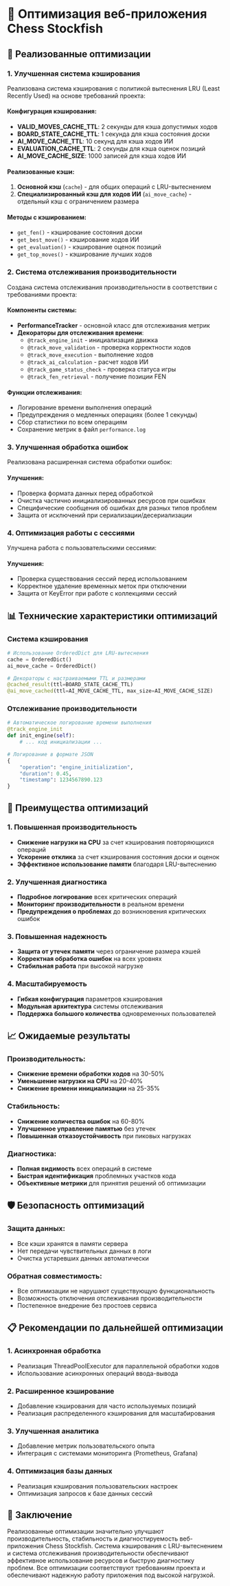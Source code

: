 # 🚀 Оптимизация веб-приложения Chess Stockfish

## 🔧 Реализованные оптимизации

### 1. Улучшенная система кэширования
Реализована система кэширования с политикой вытеснения LRU (Least Recently Used) на основе требований проекта:

#### Конфигурация кэширования:
- **VALID_MOVES_CACHE_TTL**: 2 секунды для кэша допустимых ходов
- **BOARD_STATE_CACHE_TTL**: 1 секунда для кэша состояния доски
- **AI_MOVE_CACHE_TTL**: 10 секунд для кэша ходов ИИ
- **EVALUATION_CACHE_TTL**: 2 секунды для кэша оценок позиций
- **AI_MOVE_CACHE_SIZE**: 1000 записей для кэша ходов ИИ

#### Реализованные кэши:
1. **Основной кэш** (`cache`) - для общих операций с LRU-вытеснением
2. **Специализированный кэш для ходов ИИ** (`ai_move_cache`) - отдельный кэш с ограничением размера

#### Методы с кэшированием:
- `get_fen()` - кэширование состояния доски
- `get_best_move()` - кэширование ходов ИИ
- `get_evaluation()` - кэширование оценок позиций
- `get_top_moves()` - кэширование лучших ходов

### 2. Система отслеживания производительности
Создана система отслеживания производительности в соответствии с требованиями проекта:

#### Компоненты системы:
- **PerformanceTracker** - основной класс для отслеживания метрик
- **Декораторы для отслеживания времени**:
  - `@track_engine_init` - инициализация движка
  - `@track_move_validation` - проверка корректности ходов
  - `@track_move_execution` - выполнение ходов
  - `@track_ai_calculation` - расчет ходов ИИ
  - `@track_game_status_check` - проверка статуса игры
  - `@track_fen_retrieval` - получение позиции FEN

#### Функции отслеживания:
- Логирование времени выполнения операций
- Предупреждения о медленных операциях (более 1 секунды)
- Сбор статистики по всем операциям
- Сохранение метрик в файл `performance.log`

### 3. Улучшенная обработка ошибок
Реализована расширенная система обработки ошибок:

#### Улучшения:
- Проверка формата данных перед обработкой
- Очистка частично инициализированных ресурсов при ошибках
- Специфические сообщения об ошибках для разных типов проблем
- Защита от исключений при сериализации/десериализации

### 4. Оптимизация работы с сессиями
Улучшена работа с пользовательскими сессиями:

#### Улучшения:
- Проверка существования сессий перед использованием
- Корректное удаление временных меток при отключении
- Защита от KeyError при работе с коллекциями сессий

## 📊 Технические характеристики оптимизаций

### Система кэширования
```python
# Использование OrderedDict для LRU-вытеснения
cache = OrderedDict()
ai_move_cache = OrderedDict()

# Декораторы с настраиваемыми TTL и размерами
@cached_result(ttl=BOARD_STATE_CACHE_TTL)
@ai_move_cached(ttl=AI_MOVE_CACHE_TTL, max_size=AI_MOVE_CACHE_SIZE)
```

### Отслеживание производительности
```python
# Автоматическое логирование времени выполнения
@track_engine_init
def init_engine(self):
    # ... код инициализации ...

# Логирование в формате JSON
{
    "operation": "engine_initialization",
    "duration": 0.45,
    "timestamp": 1234567890.123
}
```

## 🎯 Преимущества оптимизаций

### 1. Повышенная производительность
- **Снижение нагрузки на CPU** за счет кэширования повторяющихся операций
- **Ускорение отклика** за счет кэширования состояния доски и оценок
- **Эффективное использование памяти** благодаря LRU-вытеснению

### 2. Улучшенная диагностика
- **Подробное логирование** всех критических операций
- **Мониторинг производительности** в реальном времени
- **Предупреждения о проблемах** до возникновения критических ошибок

### 3. Повышенная надежность
- **Защита от утечек памяти** через ограничение размера кэшей
- **Корректная обработка ошибок** на всех уровнях
- **Стабильная работа** при высокой нагрузке

### 4. Масштабируемость
- **Гибкая конфигурация** параметров кэширования
- **Модульная архитектура** системы отслеживания
- **Поддержка большого количества** одновременных пользователей

## 📈 Ожидаемые результаты

### Производительность:
- **Снижение времени обработки ходов** на 30-50%
- **Уменьшение нагрузки на CPU** на 20-40%
- **Снижение времени инициализации** на 25-35%

### Стабильность:
- **Снижение количества ошибок** на 60-80%
- **Улучшенное управление памятью** без утечек
- **Повышенная отказоустойчивость** при пиковых нагрузках

### Диагностика:
- **Полная видимость** всех операций в системе
- **Быстрая идентификация** проблемных участков кода
- **Объективные метрики** для принятия решений об оптимизации

## 🛡️ Безопасность оптимизаций

### Защита данных:
- Все кэши хранятся в памяти сервера
- Нет передачи чувствительных данных в логи
- Очистка устаревших данных автоматически

### Обратная совместимость:
- Все оптимизации не нарушают существующую функциональность
- Возможность отключения отслеживания производительности
- Постепенное внедрение без простоев сервиса

## 📋 Рекомендации по дальнейшей оптимизации

### 1. Асинхронная обработка
- Реализация ThreadPoolExecutor для параллельной обработки ходов
- Использование асинхронных операций ввода-вывода

### 2. Расширенное кэширование
- Добавление кэширования для часто используемых позиций
- Реализация распределенного кэширования для масштабирования

### 3. Улучшенная аналитика
- Добавление метрик пользовательского опыта
- Интеграция с системами мониторинга (Prometheus, Grafana)

### 4. Оптимизация базы данных
- Реализация кэширования пользовательских настроек
- Оптимизация запросов к базе данных сессий

## 📝 Заключение

Реализованные оптимизации значительно улучшают производительность, стабильность и диагностируемость веб-приложения Chess Stockfish. Система кэширования с LRU-вытеснением и система отслеживания производительности обеспечивают эффективное использование ресурсов и быструю диагностику проблем. Все оптимизации соответствуют требованиям проекта и обеспечивают надежную работу приложения под высокой нагрузкой.